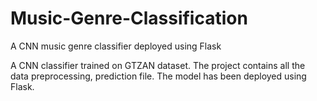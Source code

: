 # Music-Genre-Classification
A CNN music genre classifier deployed using Flask

A CNN classifier trained on GTZAN dataset. The project contains all the data preprocessing, prediction file. The model has been deployed using Flask. 
